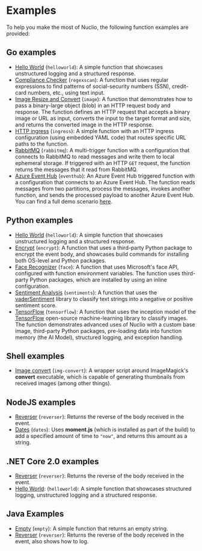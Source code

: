 # Examples

To help you make the most of Nuclio, the following function examples are provided:

## Go examples

- [Hello World](golang/helloworld) (`helloworld`): A simple function that showcases unstructured logging and a structured response.
- [Compliance Checker](golang/regexscan) (`regexscan`): A function that uses regular expressions to find patterns of social-security numbers (SSN), credit-card numbers, etc., using text input.
- [Image Resize and Convert](golang/image) (`image`): A function that demonstrates how to pass a binary-large object (blob) in an HTTP request body and response. The function defines an HTTP request that accepts a binary image or URL as input, converts the input to the target format and size, and returns the converted image in the HTTP response.
- [HTTP ingress](golang/ingress) (`ingress`): A simple function with an HTTP ingress configuration (using embedded YAML code) that routes specific URL paths to the function.
- [RabbitMQ](golang/rabbitmq) (`rabbitmq`): A multi-trigger function with a configuration that connects to RabbitMQ to read messages and write them to local ephemeral storage. If triggered with an HTTP `GET` request, the function returns the messages that it read from RabbitMQ.
- [Azure Event Hub](golang/eventhub) (`eventhub`): An Azure Event Hub triggered function with a configuration that connects to an Azure Event Hub. The function reads messages from two partitions, process the messages, invokes another function, and sends the processed payload to another Azure Event Hub. You can find a full demo scenario [here](https://github.com/nuclio/demos/tree/master/fleet-alarm-detection-azure).

## Python examples

- [Hello World](python/helloworld) (`helloworld`): A simple function that showcases unstructured logging and a structured response.
- [Encrypt](python/encrypt) (`encrypt`): A function that uses a third-party Python package to encrypt the event body, and showcases build commands for installing both OS-level and Python packages.
- [Face Recognizer](python/facerecognizer) (`face`): A function that uses Microsoft's face API, configured with function environment variables. The function uses third-party Python packages, which are installed by using an inline configuration.
- [Sentiment Analysis](python/sentiments) (`sentiments`): A function that uses the [vaderSentiment](https://github.com/cjhutto/vaderSentiment) library to classify text strings into a negative or positive sentiment score.
- [TensorFlow](python/tensorflow) (`tensorflow`): A function that uses the inception model of the [TensorFlow](https://www.tensorflow.org/) open-source machine-learning library to classify images. The function demonstrates advanced uses of Nuclio with a custom base image, third-party Python packages, pre-loading data into function memory (the AI Model), structured logging, and exception handling.

## Shell examples

- [Image convert](shell/img-convert) (`img-convert`): A wrapper script around ImageMagick's **convert** executable, which is capable of generating thumbnails from received images (among other things). 

## NodeJS examples

- [Reverser](nodejs/reverser) (`reverser`): Returns the reverse of the body received in the event.
- [Dates](nodejs/dates) (`dates`): Uses **moment.js** (which is installed as part of the build) to add a specified amount of time to `"now"`, and returns this amount as a string.

## .NET Core 2.0 examples

- [Reverser](dotnetcore/reverser) (`reverser`): Returns the reverse of the body received in the event.
- [Hello World](dotnetcore/helloworld):  (`helloworld`): A simple function that showcases structured logging, unstructured logging and a structured response.

## Java Examples

- [Empty](java/empty) (`empty`): A simple function that returns an empty string.
- [Reverser](java/reverser) (`reverser`): Returns the reverse of the body received in the event, also shows how to log.
